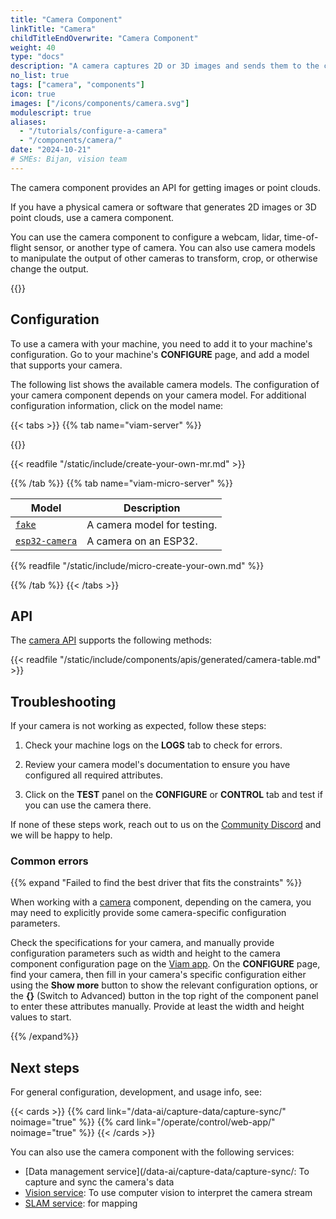 ```yaml
---
title: "Camera Component"
linkTitle: "Camera"
childTitleEndOverwrite: "Camera Component"
weight: 40
type: "docs"
description: "A camera captures 2D or 3D images and sends them to the computer controlling the machine."
no_list: true
tags: ["camera", "components"]
icon: true
images: ["/icons/components/camera.svg"]
modulescript: true
aliases:
  - "/tutorials/configure-a-camera"
  - "/components/camera/"
date: "2024-10-21"
# SMEs: Bijan, vision team
---
```


The camera component provides an API for getting images or point clouds.

If you have a physical camera or software that generates 2D images or 3D point clouds, use a camera component.

You can use the camera component to configure a webcam, lidar, time-of-flight sensor, or another type of camera.
You can also use camera models to manipulate the output of other cameras to transform, crop, or otherwise change the output.

{{<youtube embed_url="https://www.youtube-nocookie.com/embed/iKCMo89oyfw">}}

## Configuration

To use a camera with your machine, you need to add it to your machine's configuration.
Go to your machine's **CONFIGURE** page, and add a model that supports your camera.

The following list shows the available camera models.
The configuration of your camera component depends on your camera model.
For additional configuration information, click on the model name:

{{< tabs >}}
{{% tab name="viam-server" %}}

{{<resources api="rdk:component:camera" type="camera" no-intro="true">}}

{{< readfile "/static/include/create-your-own-mr.md" >}}

{{% /tab %}}
{{% tab name="viam-micro-server" %}}

<!-- prettier-ignore -->
| Model | Description |
| ----- | ----------- |
| [`fake`](fake-micro-server/) | A camera model for testing. |
| [`esp32-camera`](esp32-camera/) | A camera on an ESP32. |

{{% readfile "/static/include/micro-create-your-own.md" %}}

{{% /tab %}}
{{< /tabs >}}

## API

The [camera API](/dev/reference/apis/components/camera/) supports the following methods:

{{< readfile "/static/include/components/apis/generated/camera-table.md" >}}

## Troubleshooting

If your camera is not working as expected, follow these steps:

1. Check your machine logs on the **LOGS** tab to check for errors.

2. Review your camera model's documentation to ensure you have configured all required attributes.
3. Click on the **TEST** panel on the **CONFIGURE** or **CONTROL** tab and test if you can use the camera there.

If none of these steps work, reach out to us on the [Community Discord](https://discord.gg/viam) and we will be happy to help.

### Common errors

{{% expand "Failed to find the best driver that fits the constraints" %}}

When working with a [camera](/operate/reference/components/camera/) component, depending on the camera, you may need to explicitly provide some camera-specific configuration parameters.

Check the specifications for your camera, and manually provide configuration parameters such as width and height to the camera component configuration page on the [Viam app](https://app.viam.com).
On the **CONFIGURE** page, find your camera, then fill in your camera's specific configuration either using the **Show more** button to show the relevant configuration options, or the **{}** (Switch to Advanced) button in the top right of the component panel to enter these attributes manually.
Provide at least the width and height values to start.

{{% /expand%}}

## Next steps

For general configuration, development, and usage info, see:

{{< cards >}}
{{% card link="/data-ai/capture-data/capture-sync/" noimage="true" %}}
{{% card link="/operate/control/web-app/" noimage="true" %}}
{{< /cards >}}

You can also use the camera component with the following services:

- [Data management service](/data-ai/capture-data/capture-sync/: To capture and sync the camera's data
- [Vision service](/data-ai/reference/vision/): To use computer vision to interpret the camera stream
- [SLAM service](/operate/reference/services/slam/): for mapping
